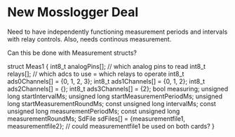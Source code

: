 # New Mosslogger Deal

Need to have independently functioning measurement periods and intervals with relay controls. Also, needs continous measurement.

Can this be done with Measurement structs?

struct Meas1 {
  int8_t analogPins[]; // which analog pins to read
  int8_t relays[]; // which adcs to use = which relays to operate
  int8_t ads0Channels[] = {0, 1, 2, 3};
  int8_t ads1Channels[] = {0, 1, 2};
  int8_t ads2Channels[] = {};
  int8_t ads3Channels[] = {2};
  bool measuring;
  unsigned long startIntervalMs;
  unsigned long startMeasurementPeriodMs;
  unsigned long startMeasurementRoundMs;
  const unsigned long intervalMs;
  const unsigned long measurementPeriodMs;
  const unsigned long measurementRoundMs;
  SdFile sdFiles[] = {measurementfile1, measurementfile2}; // could measurementfile1 be used on both cards?
}